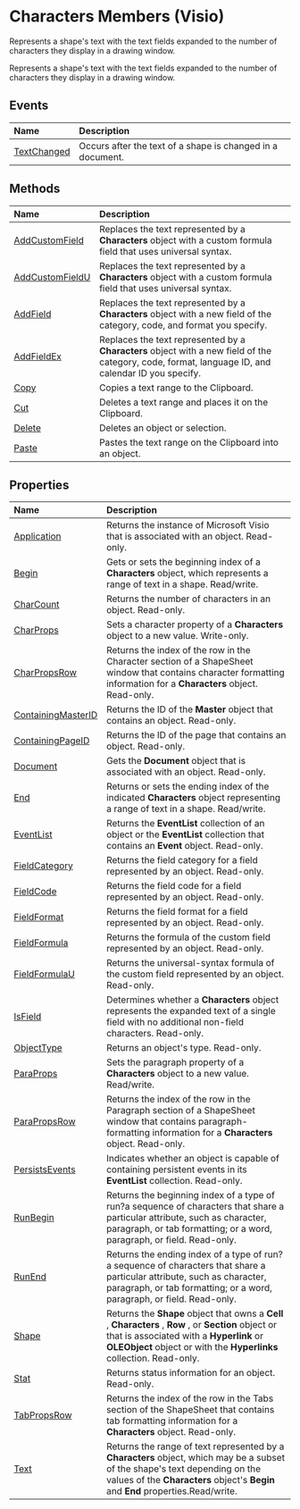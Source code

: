
# Characters Members (Visio)
Represents a shape's text with the text fields expanded to the number of characters they display in a drawing window.

Represents a shape's text with the text fields expanded to the number of characters they display in a drawing window.


## Events



|**Name**|**Description**|
|:-----|:-----|
|[TextChanged](2387884e-366e-4276-c250-0879fee4cd66.md)|Occurs after the text of a shape is changed in a document.|

## Methods



|**Name**|**Description**|
|:-----|:-----|
|[AddCustomField](26f3c1b9-36a0-602d-acb2-0a4fcdb7b630.md)|Replaces the text represented by a  **Characters** object with a custom formula field that uses universal syntax.|
|[AddCustomFieldU](f1a5bc23-981d-0be7-92f3-d2ba640751a2.md)|Replaces the text represented by a  **Characters** object with a custom formula field that uses universal syntax.|
|[AddField](1b00cad3-d97a-4bdc-1f8e-cee39d9c836f.md)|Replaces the text represented by a  **Characters** object with a new field of the category, code, and format you specify.|
|[AddFieldEx](14f56159-ed60-e1cf-1c04-b789672b51ec.md)|Replaces the text represented by a  **Characters** object with a new field of the category, code, format, language ID, and calendar ID you specify.|
|[Copy](afa21cde-4f1e-cdec-149c-8be7aa88935e.md)|Copies a text range to the Clipboard.|
|[Cut](08c1e155-335c-0d90-2efa-d079ec14b180.md)|Deletes a text range and places it on the Clipboard.|
|[Delete](b06a2ca3-e0ab-4185-3b46-85fff2dd4cc4.md)|Deletes an object or selection.|
|[Paste](e0615a79-b211-643c-15cf-5c6ad8a3cc63.md)|Pastes the text range on the Clipboard into an object.|

## Properties



|**Name**|**Description**|
|:-----|:-----|
|[Application](88c55936-8dbc-b009-7755-5f5e66484489.md)|Returns the instance of Microsoft Visio that is associated with an object. Read-only.|
|[Begin](885adb4d-aca8-b275-806b-34c76a14e7a7.md)|Gets or sets the beginning index of a  **Characters** object, which represents a range of text in a shape. Read/write.|
|[CharCount](99e780df-b9ee-1083-6efe-cd3e766aa659.md)|Returns the number of characters in an object. Read-only.|
|[CharProps](7c05633d-9e99-cee3-0d24-bff6d191ef24.md)|Sets a character property of a  **Characters** object to a new value. Write-only.|
|[CharPropsRow](55ea568a-7dfc-faed-e4c2-23fa76aac16d.md)|Returns the index of the row in the Character section of a ShapeSheet window that contains character formatting information for a  **Characters** object. Read-only.|
|[ContainingMasterID](50ed7758-208e-15f0-14ac-801db910dabd.md)|Returns the ID of the  **Master** object that contains an object. Read-only.|
|[ContainingPageID](095cd4fc-1aa1-338a-eb9a-dedb63c2c1ad.md)|Returns the ID of the page that contains an object. Read-only.|
|[Document](d685ab44-5db4-65d8-300a-ad40959acdb7.md)|Gets the  **Document** object that is associated with an object. Read-only.|
|[End](61b8fdb4-e00e-b7a5-2f0b-42d46684c626.md)|Returns or sets the ending index of the indicated  **Characters** object representing a range of text in a shape. Read/write.|
|[EventList](620a254a-9a8d-da0a-1274-305064afdb1c.md)|Returns the  **EventList** collection of an object or the **EventList** collection that contains an **Event** object. Read-only.|
|[FieldCategory](b9c1ecca-ae27-83b8-862d-e8677f8c4c9a.md)|Returns the field category for a field represented by an object. Read-only.|
|[FieldCode](901e6617-2e4b-6f99-f886-e3c7348a306d.md)|Returns the field code for a field represented by an object. Read-only.|
|[FieldFormat](298ee3a7-a81e-c10d-e978-ce28ca9408be.md)|Returns the field format for a field represented by an object. Read-only.|
|[FieldFormula](3bdbf64c-b853-b5bb-6b4f-323d979d3e7e.md)|Returns the formula of the custom field represented by an object. Read-only.|
|[FieldFormulaU](83a6f079-bd1a-7512-61f1-0b9fa7c83964.md)|Returns the universal-syntax formula of the custom field represented by an object. Read-only.|
|[IsField](329441aa-61ce-177f-061e-a47624a622d2.md)|Determines whether a  **Characters** object represents the expanded text of a single field with no additional non-field characters. Read-only.|
|[ObjectType](31ffa78e-3232-028b-91a8-636010c9c5b2.md)|Returns an object's type. Read-only.|
|[ParaProps](8f71a7ba-3a9e-01b4-1bbe-040fd441a284.md)|Sets the paragraph property of a  **Characters** object to a new value. Read/write.|
|[ParaPropsRow](2f87d080-b8a7-d6df-356f-a7cb43453807.md)|Returns the index of the row in the Paragraph section of a ShapeSheet window that contains paragraph-formatting information for a  **Characters** object. Read-only.|
|[PersistsEvents](3cff9c46-6558-322e-8040-7b24218d94a3.md)|Indicates whether an object is capable of containing persistent events in its  **EventList** collection. Read-only.|
|[RunBegin](6397f797-c481-e2f0-ec38-61a799762552.md)|Returns the beginning index of a type of run?a sequence of characters that share a particular attribute, such as character, paragraph, or tab formatting; or a word, paragraph, or field. Read-only.|
|[RunEnd](4c9d0f81-8b6d-d5c3-98a1-1d0b39f8193a.md)|Returns the ending index of a type of run?a sequence of characters that share a particular attribute, such as character, paragraph, or tab formatting; or a word, paragraph, or field. Read-only.|
|[Shape](24565a24-3b95-2a89-1903-ae1759d3d8e2.md)|Returns the  **Shape** object that owns a **Cell** , **Characters** , **Row** , or **Section** object or that is associated with a **Hyperlink** or **OLEObject** object or with the **Hyperlinks** collection. Read-only.|
|[Stat](384bd298-e3c4-fed3-d5a0-77f0aa69410a.md)|Returns status information for an object. Read-only.|
|[TabPropsRow](83002645-df6c-5565-b62a-983960a8a8a3.md)|Returns the index of the row in the Tabs section of the ShapeSheet that contains tab formatting information for a  **Characters** object. Read-only.|
|[Text](ebfa0548-4150-f6a6-8362-8bd3c2c36f93.md)|Returns the range of text represented by a  **Characters** object, which may be a subset of the shape's text depending on the values of the **Characters** object's **Begin** and **End** properties.Read/write.|
